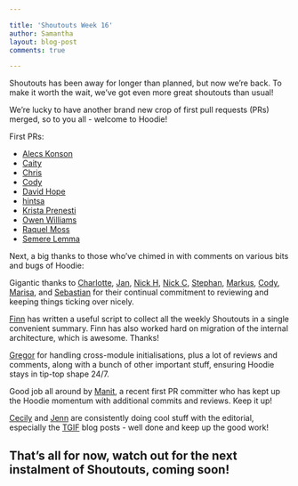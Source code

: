 ```yaml
---

title: 'Shoutouts Week 16'
author: Samantha 
layout: blog-post
comments: true

---
```


Shoutouts has been away for longer than planned, but now we’re back. To make it worth the wait, we’ve got even more great shoutouts than usual!

We’re lucky to have another brand new crop of first pull requests (PRs) merged, so to you all - welcome to Hoodie!

First PRs:

* [Alecs Konson](https://github.com/konson)
* [Caity](https://github.com/caityc)
* [Chris](https://github.com/chrifpa)
* [Cody](https://github.com/codyzu)
* [David Hope](https://github.com/HopeMobile)
* [hintsa](https://github.com/hintsa)
* [Krista Prenesti](https://github.com/kprenesti)
* [Owen Williams](https://github.com/hyperperforator)
* [Raquel Moss](https://github.com/raquelxmoss)
* [Semere Lemma](https://github.com/gitsemere)

Next, a big thanks to those who’ve chimed in with comments on various bits and bugs of Hoodie:

Gigantic thanks to [Charlotte](https://github.com/Charlotteis), [Jan](https://github.com/janl), [Nick H](https://github.com/HipsterBrown), [Nick C](https://github.com/nickcolley), [Stephan](https://github.com/boennemann), [Markus](https://github.com/coderbyheart), [Cody](https://github.com/codyzu), [Marisa](https://github.com/marisalaneous), and [Sebastian](https://github.com/sebbel) for their continual commitment to reviewing and keeping things ticking over nicely.

[Finn](https://github.com/finnp) has written a useful script to collect all the weekly Shoutouts in a single convenient summary. Finn has also worked hard on migration of the internal architecture, which is awesome. Thanks! 

[Gregor](https://github.com/gr2m) for handling cross-module initialisations, plus a lot of reviews and comments, along with a bunch of other important stuff, ensuring Hoodie stays in tip-top shape 24/7.

Good job all around by [Manit](https://github.com/kazekagegaara), a recent first PR committer who has kept up the Hoodie momentum with additional commits and reviews. Keep it up!   

[Cecily](https://github.com/skeskali) and [Jenn](https://github.com/renrutnnej) are consistently doing cool stuff with the editorial, especially the [TGIF](http://hood.ie/blog/speed-coders-offer-alien-robots-scholarships-tgif-79.html) blog posts - well done and keep up the good work!

## That’s all for now, watch out for the next instalment of Shoutouts, coming soon! 


